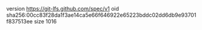 version https://git-lfs.github.com/spec/v1
oid sha256:00cc83f28da1f3ae14ca5e66f646922e65223bddc02dd6db9e93701f837513ee
size 1016
